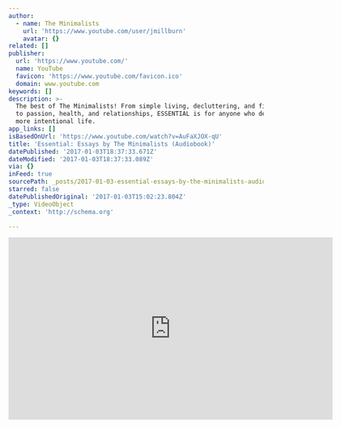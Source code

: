 ```yaml
---
author:
  - name: The Minimalists
    url: 'https://www.youtube.com/user/jmillburn'
    avatar: {}
related: []
publisher:
  url: 'https://www.youtube.com/'
  name: YouTube
  favicon: 'https://www.youtube.com/favicon.ico'
  domain: www.youtube.com
keywords: []
description: >-
  The best of The Minimalists! From simple living, decluttering, and finances,
  to passion, health, and relationships, ESSENTIAL is for anyone who desires a
  more intentional life.
app_links: []
isBasedOnUrl: 'https://www.youtube.com/watch?v=AuFaXJOX-qU'
title: 'Essential: Essays by The Minimalists (Audiobook)'
datePublished: '2017-01-03T18:37:33.671Z'
dateModified: '2017-01-03T18:37:33.089Z'
via: {}
inFeed: true
sourcePath: _posts/2017-01-03-essential-essays-by-the-minimalists-audiobook.md
starred: false
datePublishedOriginal: '2017-01-03T15:02:23.804Z'
_type: VideoObject
_context: 'http://schema.org'

---
```

<iframe src="https://cdn.embedly.com/widgets/media.html?src=https%3A%2F%2Fwww.youtube.com%2Fembed%2FAuFaXJOX-qU%3Ffeature%3Doembed&amp;url=http%3A%2F%2Fwww.youtube.com%2Fwatch%3Fv%3DAuFaXJOX-qU&amp;image=https%3A%2F%2Fi.ytimg.com%2Fvi%2FAuFaXJOX-qU%2Fhqdefault.jpg&amp;key=b7d04c9b404c499eba89ee7072e1c4f7&amp;type=text%2Fhtml&amp;schema=youtube" width="640" height="360" scrolling="no" frameborder="0" allowfullscreen="" style=""></iframe>